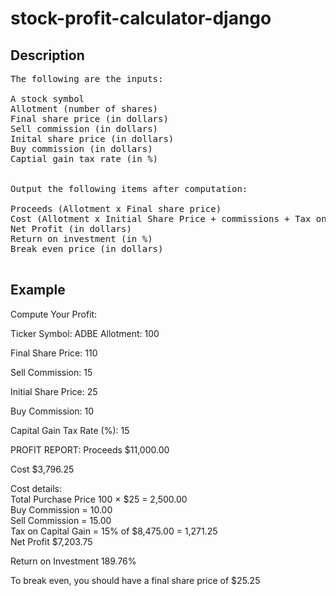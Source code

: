 # stock-profit-calculator-django


## Description
<pre>
The following are the inputs:

A stock symbol
Allotment (number of shares)
Final share price (in dollars)
Sell commission (in dollars)
Inital share price (in dollars)
Buy commission (in dollars)
Captial gain tax rate (in %)


Output the following items after computation:

Proceeds (Allotment x Final share price)
Cost (Allotment x Initial Share Price + commissions + Tax on Capital Gain)
Net Profit (in dollars)
Return on investment (in %)
Break even price (in dollars)
 </pre>

## Example

Compute Your Profit:

Ticker Symbol: 
ADBE
Allotment: 
100

Final Share Price: 
110

Sell Commission: 
15

Initial Share Price: 
25

Buy Commission: 
10

Capital Gain Tax Rate (%): 
15


PROFIT REPORT: 
Proceeds
$11,000.00

Cost
$3,796.25

Cost details: <br>
Total Purchase Price 
100 × $25 = 2,500.00<br>
Buy Commission = 10.00<br>
Sell Commission = 15.00<br>
Tax on Capital Gain = 15% of $8,475.00 = 1,271.25<br>
Net Profit 
$7,203.75<br>

Return on Investment
189.76%

To break even, you should have a final share price of
$25.25

